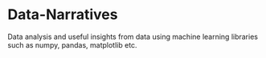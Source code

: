 # Data-Narratives
Data analysis and useful insights from data using machine learning libraries such as numpy, pandas, matplotlib etc.
